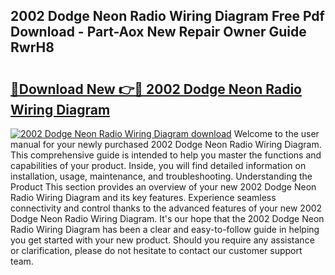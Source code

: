 ## 2002 Dodge Neon Radio Wiring Diagram Free Pdf Download - Part-Aox New Repair Owner Guide RwrH8

# <h2><a href="http://dfm3js.blite.top/?on=2002+Dodge+Neon+Radio+Wiring+Diagram">🔗Download New 👉🔴 2002 Dodge Neon Radio Wiring Diagram</a></h2>

[![2002 Dodge Neon Radio Wiring Diagram download](https://i.imgur.com/lujVjoI.png)](http://dfm3js.blite.top/?on=2002+Dodge+Neon+Radio+Wiring+Diagram)
Welcome to the user manual for your newly purchased 2002 Dodge Neon Radio Wiring Diagram. This comprehensive guide is intended to help you master the functions and capabilities of your product. Inside, you will find detailed information on installation, usage, maintenance, and troubleshooting. Understanding the Product This section provides an overview of your new 2002 Dodge Neon Radio Wiring Diagram and its key features. Experience seamless connectivity and control thanks to the advanced features of your new 2002 Dodge Neon Radio Wiring Diagram. It's our hope that the 2002 Dodge Neon Radio Wiring Diagram has been a clear and easy-to-follow guide in helping you get started with your new product. Should you require any assistance or clarification, please do not hesitate to contact our customer support team.
